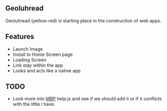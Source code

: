 ## Geoluhread

Geoluhread (yellow-red) is starting place in the construction of web apps.

## Features
 * Launch Image
 * Install to Home Screen page
 * Loading Screen
 * Link stay within the app
 * Looks and acts like a native app

## TODO
 * Look more into [MBP](https://github.com/h5bp/mobile-boilerplate/wiki) help.js and see if we should add it or if it conflicts with the little I have.
